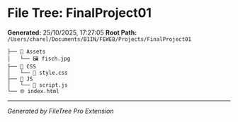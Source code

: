 # File Tree: FinalProject01

**Generated:** 25/10/2025, 17:27:05
**Root Path:** `/Users/charel/Documents/B1IN/FEWEB/Projects/FinalProject01`

```
├── 📁 Assets
│   └── 🖼️ fisch.jpg
├── 📁 CSS
│   └── 🎨 style.css
├── 📁 JS
│   └── 📄 script.js
└── 🌐 index.html
```

---
*Generated by FileTree Pro Extension*